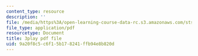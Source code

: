```yaml
---
content_type: resource
description: ''
file: /media/https%3A/open-learning-course-data-rc.s3.amazonaws.com/sts-050-the-history-of-mit-spring-2011/9a20f8c5c6f15b178241ffb94e8b820d_drFOEAuLspU.pdf
file_type: application/pdf
resourcetype: Document
title: 3play pdf file
uid: 9a20f8c5-c6f1-5b17-8241-ffb94e8b820d
---
```

